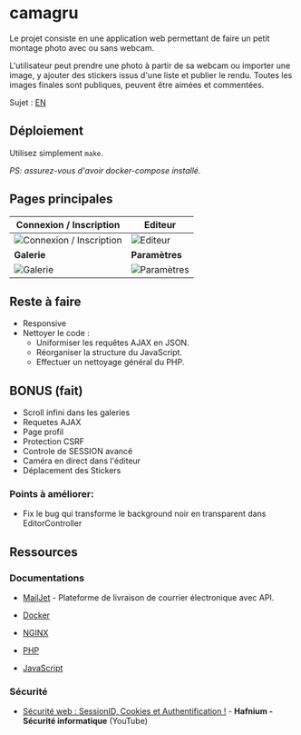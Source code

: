 # camagru

Le projet consiste en une application web permettant de faire un petit montage photo avec ou sans webcam.

L'utilisateur peut prendre une photo à partir de sa webcam ou importer une image, y ajouter des stickers issus d'une liste et publier le rendu. Toutes les images finales sont publiques, peuvent être aimées et commentées.

Sujet : [EN](https://github.com/Echo24h/camagru/blob/main/en.subject.pdf)

## Déploiement

Utilisez simplement `make`.

*PS: assurez-vous d'avoir docker-compose installé.*

## Pages principales

| **Connexion / Inscription** | **Editeur** |
|-----------------------------|-------------|
| ![Connexion / Inscription](https://i.ibb.co/rtYcfgb/Capture-d-cran-du-2024-12-19-20-43-14.png) | ![Editeur](https://i.ibb.co/jWmzVXZ/Capture-d-cran-du-2024-12-19-20-47-52.png) |
| **Galerie** | **Paramètres** |
| ![Galerie](https://i.ibb.co/6NF03NJ/GALERIE.png) | ![Paramètres](https://i.ibb.co/RvWcr6h/Capture-d-cran-du-2024-12-19-20-50-17.png) |

## Reste à faire

- Responsive
- Nettoyer le code :
  - Uniformiser les requêtes AJAX en JSON.
  - Réorganiser la structure du JavaScript.
  - Effectuer un nettoyage général du PHP.

## BONUS (fait)

- Scroll infini dans les galeries
- Requetes AJAX
- Page profil
- Protection CSRF
- Controle de SESSION avancé
- Caméra en direct dans l'éditeur
- Déplacement des Stickers

### Points à améliorer:

- Fix le bug qui transforme le background noir en transparent dans EditorController

## Ressources

### Documentations

- [MailJet](https://dev.mailjet.com/email/guides/) - Plateforme de livraison de courrier électronique avec API.

- [Docker](https://docs.docker.com/)

- [NGINX](https://nginx.org/)

- [PHP](https://www.php.net/)

- [JavaScript](https://developer.mozilla.org/fr/docs/Web/JavaScript)

### Sécurité

- [Sécurité web : SessionID, Cookies et Authentification !](https://www.youtube.com/watch?v=J-1s-ONitRc) - **Hafnium - Sécurité informatique** (YouTube)

